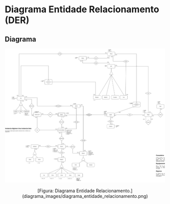 # Diagrama Entidade Relacionamento (DER)

## Diagrama

![Diagrama Entidade Relacionamento](diagrama_images/diagrama_entidade_relacionamento.png "Diagrama Entidade Relacionamento")
<center>[Figura: Diagrama Entidade Relacionamento.](diagrama_images/diagrama_entidade_relacionamento.png)</center>